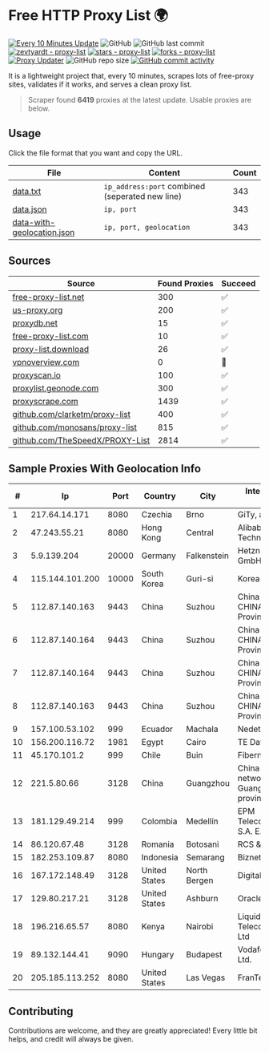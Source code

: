 
# Free HTTP Proxy List 🌍

[![Every 10 Minutes Update](https://github.com/mertguvencli/http-proxy-list/actions/workflows/main.yml/badge.svg?branch=main)](https://github.com/mertguvencli/http-proxy-list/actions/workflows/main.yml)
![GitHub](https://img.shields.io/github/license/mertguvencli/http-proxy-list)
![GitHub last commit](https://img.shields.io/github/last-commit/mertguvencli/http-proxy-list)
[![zevtyardt - proxy-list](https://img.shields.io/static/v1?label=zevtyardt&message=proxy-list&color=blue&logo=github)](https://github.com/zevtyardt/proxy-list "Go to GitHub repo")
[![stars - proxy-list](https://img.shields.io/github/stars/zevtyardt/proxy-list?style=social)](https://github.com/zevtyardt/proxy-list)
[![forks - proxy-list](https://img.shields.io/github/forks/zevtyardt/proxy-list?style=social)](https://github.com/zevtyardt/proxy-list)
[![Proxy Updater](https://github.com/zevtyardt/proxy-list/workflows/Proxy%20Updater/badge.svg)](https://github.com/zevtyardt/proxy-list/actions?query=workflow:"Proxy+Updater")
![GitHub repo size](https://img.shields.io/github/repo-size/zevtyardt/proxy-list)
[![GitHub commit activity](https://img.shields.io/github/commit-activity/m/zevtyardt/proxy-list?logo=commits)](https://github.com/zevtyardt/proxy-list/commits/main)

It is a lightweight project that, every 10 minutes, scrapes lots of free-proxy sites, validates if it works, and serves a clean proxy list.

> Scraper found **6419** proxies at the latest update. Usable proxies are below.

## Usage

Click the file format that you want and copy the URL.

|File|Content|Count|
|----|-------|-----|
|[data.txt](https://raw.githubusercontent.com/mertguvencli/http-proxy-list/main/proxy-list/data.txt)|`ip_address:port` combined (seperated new line)|343|
|[data.json](https://raw.githubusercontent.com/mertguvencli/http-proxy-list/main/proxy-list/data.json)|`ip, port`|343|
|[data-with-geolocation.json](https://raw.githubusercontent.com/mertguvencli/http-proxy-list/main/proxy-list/data-with-geolocation.json)|`ip, port, geolocation`|343|

## Sources

|Source|Found Proxies|Succeed|
|------|-------------|-------|
|[free-proxy-list.net](https://free-proxy-list.net)|300|✅|
|[us-proxy.org](https://www.us-proxy.org)|200|✅|
|[proxydb.net](http://proxydb.net)|15|✅|
|[free-proxy-list.com](https://free-proxy-list.com/?page=&port=&type%5B%5D=http&type%5B%5D=https&up_time=0&search=Search)|10|✅|
|[proxy-list.download](https://www.proxy-list.download/HTTP)|26|✅|
|[vpnoverview.com](https://vpnoverview.com/privacy/anonymous-browsing/free-proxy-servers)|0|🚫|
|[proxyscan.io](https://www.proxyscan.io)|100|✅|
|[proxylist.geonode.com](https://proxylist.geonode.com/api/proxy-list?limit=300&page=1&sort_by=lastChecked&sort_type=desc&protocols=http,https)|300|✅|
|[proxyscrape.com](https://api.proxyscrape.com/v2/?request=displayproxies&protocol=http&timeout=10000&country=all&ssl=all&anonymity=all)|1439|✅|
|[github.com/clarketm/proxy-list](https://raw.githubusercontent.com/clarketm/proxy-list/master/proxy-list-raw.txt)|400|✅|
|[github.com/monosans/proxy-list](https://raw.githubusercontent.com/monosans/proxy-list/main/proxies/http.txt)|815|✅|
|[github.com/TheSpeedX/PROXY-List](https://raw.githubusercontent.com/TheSpeedX/PROXY-List/master/http.txt)|2814|✅|


## Sample Proxies With Geolocation Info

|#|Ip|Port|Country|City|Internet Service Provider|
|-|--|----|-------|----|-------------------------|
|1|217.64.14.171|8080|Czechia|Brno|GiTy, a.s.|
|2|47.243.55.21|8080|Hong Kong|Central|Alibaba (US) Technology Co., Ltd.|
|3|5.9.139.204|20000|Germany|Falkenstein|Hetzner Online GmbH|
|4|115.144.101.200|10000|South Korea|Guri-si|Korea Telecom|
|5|112.87.140.163|9443|China|Suzhou|China Unicom CHINA169 Jiangsu Province Network|
|6|112.87.140.164|9443|China|Suzhou|China Unicom CHINA169 Jiangsu Province Network|
|7|112.87.140.164|9443|China|Suzhou|China Unicom CHINA169 Jiangsu Province Network|
|8|112.87.140.163|9443|China|Suzhou|China Unicom CHINA169 Jiangsu Province Network|
|9|157.100.53.102|999|Ecuador|Machala|Nedetel S.A.|
|10|156.200.116.72|1981|Egypt|Cairo|TE Data|
|11|45.170.101.2|999|Chile|Buin|Fibernet SPA|
|12|221.5.80.66|3128|China|Guangzhou|China Unicom  IP network China169 Guangdong province|
|13|181.129.49.214|999|Colombia|Medellín|EPM Telecomunicaciones S.A. E.S.P.|
|14|86.120.67.48|3128|Romania|Botosani|RCS & RDS|
|15|182.253.109.87|8080|Indonesia|Semarang|Biznet Metronet|
|16|167.172.148.49|3128|United States|North Bergen|DigitalOcean, LLC|
|17|129.80.217.21|3128|United States|Ashburn|Oracle Corporation|
|18|196.216.65.57|8080|Kenya|Nairobi|Liquid Telecommunications Ltd|
|19|89.132.144.41|9090|Hungary|Budapest|Vodafone Hungary Ltd.|
|20|205.185.113.252|8080|United States|Las Vegas|FranTech Solutions|



## Contributing

Contributions are welcome, and they are greatly appreciated! Every
little bit helps, and credit will always be given.


